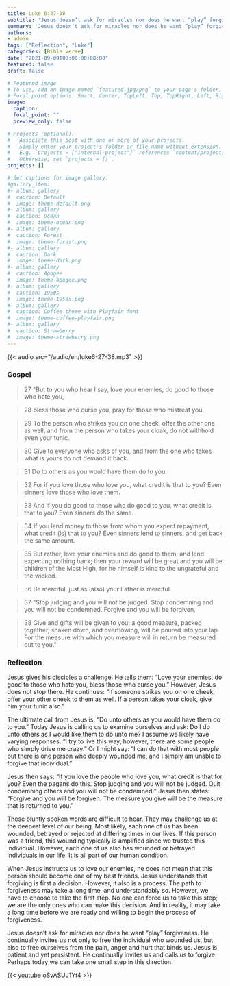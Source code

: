 ```yaml
---
title: Luke 6:27-38
subtitle: 'Jesus doesn’t ask for miracles nor does he want “play” forgiveness. He continually invites us not only to free the individual who wounded us, but also to free ourselves from the pain, anger and hurt that binds us. Jesus is patient and yet persistent. He continually invites us and calls us to forgive. Perhaps today we can take one small step in this direction.'
summary: 'Jesus doesn’t ask for miracles nor does he want “play” forgiveness. He continually invites us not only to free the individual who wounded us, but also to free ourselves from the pain, anger and hurt that binds us. Jesus is patient and yet persistent. He continually invites us and calls us to forgive. Perhaps today we can take one small step in this direction.'
authors:
- admin
tags: ["Reflection", "Luke"]
categories: [Bible verse]
date: "2021-09-09T00:00:00+08:00"
featured: false
draft: false

# Featured image
# To use, add an image named `featured.jpg/png` to your page's folder.
# Focal point options: Smart, Center, TopLeft, Top, TopRight, Left, Right, BottomLeft, Bottom, BottomRight
image:
  caption:
  focal_point: ""
  preview_only: false

# Projects (optional).
#   Associate this post with one or more of your projects.
#   Simply enter your project's folder or file name without extension.
#   E.g. `projects = ["internal-project"]` references `content/project/deep-learning/index.md`.
#   Otherwise, set `projects = []`.
projects: []

# Set captions for image gallery.
#gallery_item:
#- album: gallery
#  caption: Default
#  image: theme-default.png
#- album: gallery
#  caption: Ocean
#  image: theme-ocean.png
#- album: gallery
#  caption: Forest
#  image: theme-forest.png
#- album: gallery
#  caption: Dark
#  image: theme-dark.png
#- album: gallery
#  caption: Apogee
#  image: theme-apogee.png
#- album: gallery
#  caption: 1950s
#  image: theme-1950s.png
#- album: gallery
#  caption: Coffee theme with Playfair font
#  image: theme-coffee-playfair.png
#- album: gallery
#  caption: Strawberry
#  image: theme-strawberry.png
---
```


{{< audio src="/audio/en/luke6-27-38.mp3" >}}

### Gospel
> 27 "But to you who hear I say, love your enemies, do good to those who hate you,

> 28 bless those who curse you, pray for those who mistreat you.

> 29 To the person who strikes you on one cheek, offer the other one as well, and from the person who takes your cloak, do not withhold even your tunic.

> 30 Give to everyone who asks of you, and from the one who takes what is yours do not demand it back.

> 31 Do to others as you would have them do to you.

> 32 For if you love those who love you, what credit is that to you? Even sinners love those who love them.

> 33 And if you do good to those who do good to you, what credit is that to you? Even sinners do the same.

> 34 If you lend money to those from whom you expect repayment, what credit (is) that to you? Even sinners lend to sinners, and get back the same amount.

> 35 But rather, love your enemies and do good to them, and lend expecting nothing back; then your reward will be great and you will be children of the Most High, for he himself is kind to the ungrateful and the wicked.

> 36 Be merciful, just as (also) your Father is merciful.

> 37 "Stop judging and you will not be judged. Stop condemning and you will not be condemned. Forgive and you will be forgiven.

> 38 Give and gifts will be given to you; a good measure, packed together, shaken down, and overflowing, will be poured into your lap. For the measure with which you measure will in return be measured out to you."   

### Reflection
Jesus gives his disciples a challenge. He tells them: “Love your enemies, do good to those who hate you, bless those who curse you.” However, Jesus does not stop there. He continues: “If someone strikes you on one cheek, offer your other cheek to them as well. If a person takes your cloak, give him your tunic also.”

The ultimate call from Jesus is: “Do unto others as you would have them do to you.” Today Jesus is calling us to examine ourselves and ask: Do I do unto others as I would like them to do unto me? I assume we likely have varying responses. “I try to live this way, however, there are some people who simply drive me crazy.” Or I might say: “I can do that with most people but there is one person who deeply wounded me, and I simply am unable to forgive that individual.”

Jesus then says: “If you love the people who love you, what credit is that for you? Even the pagans do this. Stop judging and you will not be judged. Quit condemning others and you will not be condemned!” Jesus then states: “Forgive and you will be forgiven. The measure you give will be the measure that is returned to you.”

These bluntly spoken words are difficult to hear. They may challenge us at the deepest level of our being. Most likely, each one of us has been wounded, betrayed or rejected at differing times in our lives. If this person was a friend, this wounding typically is amplified since we trusted this individual. However, each one of us also has wounded or betrayed individuals in our life. It is all part of our human condition.

When Jesus instructs us to love our enemies, he does not mean that this person should become one of my best friends. Jesus understands that forgiving is first a decision. However, it also is a process. The path to forgiveness may take a long time, and understandably so. However, we have to choose to take the first step. No one can force us to take this step; we are the only ones who can make this decision. And in reality, it may take a long time before we are ready and willing to begin the process of forgiveness.

Jesus doesn’t ask for miracles nor does he want “play” forgiveness. He continually invites us not only to free the individual who wounded us, but also to free ourselves from the pain, anger and hurt that binds us. Jesus is patient and yet persistent. He continually invites us and calls us to forgive. Perhaps today we can take one small step in this direction.

{{< youtube oSvASUJ1Yt4 >}}
